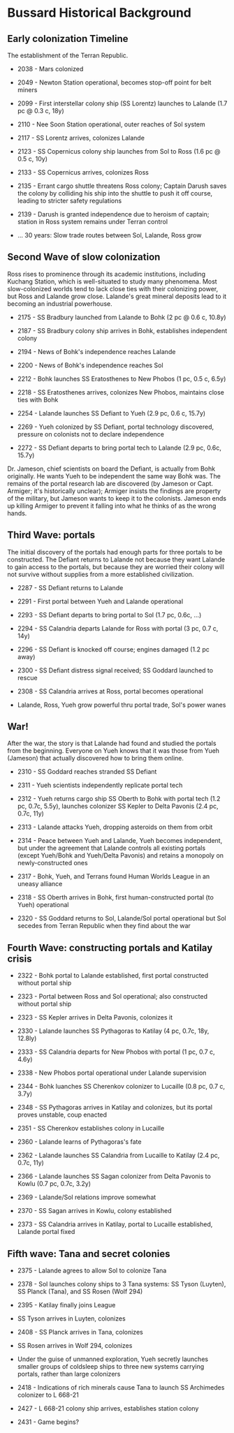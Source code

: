 # Bussard Historical Background

## Early colonization Timeline

The establishment of the Terran Republic.

* 2038 - Mars colonized

* 2049 - Newton Station operational, becomes stop-off point for belt miners

* 2099 - First interstellar colony ship (SS Lorentz) launches to
  Lalande (1.7 pc @ 0.3 c, 18y)

* 2110 - Nee Soon Station operational, outer reaches of Sol system

* 2117 - SS Lorentz arrives, colonizes Lalande

* 2123 - SS Copernicus colony ship launches from Sol to Ross
  (1.6 pc @ 0.5 c, 10y)

* 2133 - SS Copernicus arrives, colonizes Ross

* 2135 - Errant cargo shuttle threatens Ross colony; Captain Darush
  saves the colony by colliding his ship into the shuttle to push it
  off course, leading to stricter safety regulations

* 2139 - Darush is granted independence due to heroism of
  captain; station in Ross system remains under Terran control

* ... 30 years: Slow trade routes between Sol, Lalande, Ross grow

## Second Wave of slow colonization

Ross rises to prominence through its academic institutions, including
Kuchang Station, which is well-situated to study many phenomena. Most
slow-colonized worlds tend to lack close ties with their colonizing
power, but Ross and Lalande grow close. Lalande's great mineral
deposits lead to it becoming an industrial powerhouse.

* 2175 - SS Bradbury launched from Lalande to Bohk (2 pc @ 0.6 c, 10.8y)

* 2187 - SS Bradbury colony ship arrives in Bohk, establishes
  independent colony

* 2194 - News of Bohk's independence reaches Lalande

* 2200 - News of Bohk's independence reaches Sol

* 2212 - Bohk launches SS Eratosthenes to New Phobos (1 pc, 0.5 c, 6.5y)

* 2218 - SS Eratosthenes arrives, colonizes New Phobos, maintains
  close ties with Bohk

* 2254 - Lalande launches SS Defiant to Yueh (2.9 pc, 0.6 c, 15.7y)

* 2269 - Yueh colonized by SS Defiant, portal technology discovered,
  pressure on colonists not to declare independence

* 2272 - SS Defiant departs to bring portal tech to Lalande
  (2.9 pc, 0.6c, 15.7y)

Dr. Jameson, chief scientists on board the Defiant, is actually from
Bohk originally. He wants Yueh to be independent the same way Bohk
was. The remains of the portal research lab are discovered (by Jameson
or Capt. Armiger; it's historically unclear); Armiger insists the
findings are property of the military, but Jameson wants to keep it to
the colonists. Jameson ends up killing Armiger to prevent it falling
into what he thinks of as the wrong hands.

## Third Wave: portals

The initial discovery of the portals had enough parts for three
portals to be constructed. The Defiant returns to Lalande not because
they want Lalande to gain access to the portals, but because they are
worried their colony will not survive without supplies from a more
established civilization.

* 2287 - SS Defiant returns to Lalande

* 2291 - First portal between Yueh and Lalande operational

* 2293 - SS Defiant departs to bring portal to Sol (1.7 pc, 0.6c, ...)

* 2294 - SS Calandria departs Lalande for Ross with portal
  (3 pc, 0.7 c, 14y)

* 2296 - SS Defiant is knocked off course; engines damaged (1.2 pc away)

* 2300 - SS Defiant distress signal received; SS Goddard launched to rescue

* 2308 - SS Calandria arrives at Ross, portal becomes operational

* Lalande, Ross, Yueh grow powerful thru portal trade, Sol's power wanes

## War!

After the war, the story is that Lalande had found and studied the
portals from the beginning. Everyone on Yueh knows that it was those
from Yueh (Jameson) that actually discovered how to bring them online.

* 2310 - SS Goddard reaches stranded SS Defiant

* 2311 - Yueh scientists independently replicate portal tech

* 2312 - Yueh returns cargo ship SS Oberth to Bohk with portal tech
  (1.2 pc, 0.7c, 5.5y), launches colonizer SS Kepler to Delta Pavonis
  (2.4 pc, 0.7c, 11y)

* 2313 - Lalande attacks Yueh, dropping asteroids on them from orbit

* 2314 - Peace between Yueh and Lalande, Yueh becomes independent, but
  under the agreement that Lalande controls all existing portals
  (except Yueh/Bohk and Yueh/Delta Pavonis) and retains a monopoly on
  newly-constructed ones

* 2317 - Bohk, Yueh, and Terrans found Human Worlds League in an
  uneasy alliance

* 2318 - SS Oberth arrives in Bohk, first human-constructed portal
  (to Yueh) operational

* 2320 - SS Goddard returns to Sol, Lalande/Sol portal operational
  but Sol secedes from Terran Republic when they find about the war

## Fourth Wave: constructing portals and Katilay crisis

* 2322 - Bohk portal to Lalande established, first portal constructed
  without portal ship

* 2323 - Portal between Ross and Sol operational; also constructed
  without portal ship

* 2323 - SS Kepler arrives in Delta Pavonis, colonizes it

* 2330 - Lalande launches SS Pythagoras to Katilay (4 pc, 0.7c, 18y, 12.8ly)

* 2333 - SS Calandria departs for New Phobos with portal (1 pc, 0.7 c, 4.6y)

* 2338 - New Phobos portal operational under Lalande supervision

* 2344 - Bohk luanches SS Cherenkov colonizer to Lucaille
  (0.8 pc, 0.7 c, 3.7y)

* 2348 - SS Pythagoras arrives in Katilay and colonizes, but its portal
  proves unstable, coup enacted

* 2351 - SS Cherenkov establishes colony in Lucaille

* 2360 - Lalande learns of Pythagoras's fate

* 2362 - Lalande launches SS Calandria from Lucaille to Katilay (2.4 pc, 0.7c, 11y)

* 2366 - Lalande launches SS Sagan colonizer from Delta Pavonis to Kowlu
  (0.7 pc, 0.7c, 3.2y)

* 2369 - Lalande/Sol relations improve somewhat

* 2370 - SS Sagan arrives in Kowlu, colony established

* 2373 - SS Calandria arrives in Katilay, portal to Lucaille
  established, Lalande portal fixed

## Fifth wave: Tana and secret colonies

* 2375 - Lalande agrees to allow Sol to colonize Tana

* 2378 - Sol launches colony ships to 3 Tana systems: SS Tyson
  (Luyten), SS Planck (Tana), and SS Rosen (Wolf 294)

* 2395 - Katilay finally joins League

* SS Tyson arrives in Luyten, colonizes

* 2408 - SS Planck arrives in Tana, colonizes

* SS Rosen arrives in Wolf 294, colonizes

* Under the guise of unmanned exploration, Yueh secretly launches
  smaller groups of coldsleep ships to three new systems carrying
  portals, rather than large colonizers

* 2418 - Indications of rich minerals cause Tana to launch
  SS Archimedes colonizer to L 668-21

* 2427 - L 668-21 colony ship arrives, establishes station colony

* 2431 - Game begins?
